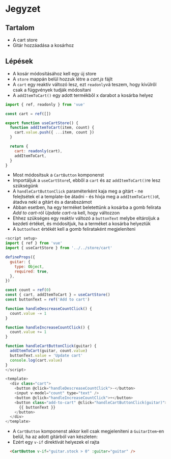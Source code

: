 # Jegyzet

## Tartalom
- A cart store
- Gitár hozzáadása a kosárhoz

## Lépések
- A kosár módosításához kell egy új store
- A `store` mappán belül hozzuk létre a _cart.js_ fájlt
- A `cart` egy reaktív változó lesz, ezt `readonly`vá teszem, hogy kívülről csak a függvények tudják módosítani
- A `addItemToCart()` egy adott termékből x darabot a kosárba helyez 

```js
import { ref, readonly } from 'vue'

const cart = ref([])

export function useCartStore() {
  function addItemToCart(item, count) {
    cart.value.push({ ...item, count })
  }

  return {
    cart: readonly(cart),
    addItemToCart,
  }
}
```

- Most módosítsuk a `CartButton` komponenst
- Importáljuk a `useCartStore`t, ebből a `cart` és az `addItemToCart()`re lesz szükségünk
- A `handleCartButtonClick` paraméterként kaja meg a gitárt - ne felejtsétek el a template-be átadni -  és hívja meg a `addItemToCart()`ot, átadva neki a gitárt és a darabszámot
- Abban esetben, ha egy terméket beletettünk a kosárba a gomb felirata _Add to cart_-ról _Update cart_-ra kell, hogy változzon
- Ehhez szükséges egy reaktív változó a `buttonText` melybe eltároljuk a kezdeti értéket, és módosítjuk, ha a terméket a kosárba helyeztük
- A `buttonText` értékét kell a gomb felirataként megjeleníteni

```js
<script setup>
import { ref } from 'vue'
import { useCartStore } from '../../store/cart'

defineProps({
  guitar: {
    type: Object,
    required: true,
  },
})

const count = ref(0)
const { cart, addItemToCart } = useCartStore()
const buttonText = ref('Add to cart')

function handleDescreaseCountClick() {
  count.value -= 1
}

function handleIncreaseCountClick() {
  count.value += 1
}

function handleCartButtonClick(guitar) {
  addItemToCart(guitar, count.value)
  buttonText.value = 'Update cart'
  console.log(cart.value)
}
</script>

<template>
  <div class="cart">
    <button @click="handleDescreaseCountClick">-</button>
    <input v-model="count" type="text" />
    <button @click="handleIncreaseCountClick">+</button>
    <button class="add-to-cart" @click="handleCartButtonClick(guitar)">
      {{ buttonText }}
    </button>
  </div>
</template>
```

- A `CartButton` komponenst akkor kell csak megjeleníteni a `GuitarItem`-en belül, ha az adott gitárból van készleten:
- Ezért egy `v-if` direktívát helyezek el rajta

```html
  <CartButton v-if="guitar.stock > 0" :guitar="guitar" />
```